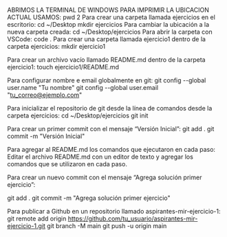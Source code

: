 ABRIMOS LA TERMINAL DE WINDOWS
PARA IMPRIMIR LA UBICACION ACTUAL USAMOS: pwd
2  Para crear una carpeta llamada ejercicios en el escritorio:
  cd ~/Desktop
mkdir ejercicios
Para cambiar la ubicación a la nueva carpeta creada:
cd ~/Desktop/ejercicios
Para abrir la carpeta con VSCode:
code .
Para crear una carpeta llamada ejercicio1 dentro de la carpeta ejercicios:
mkdir ejercicio1

Para crear un archivo vacío llamado README.md dentro de la carpeta ejercicio1:
touch ejercicio1/README.md

Para configurar nombre e email globalmente en git:
git config --global user.name "Tu nombre"
git config --global user.email "tu_correo@ejemplo.com"

Para inicializar el repositorio de git desde la línea de comandos desde la carpeta ejercicios:
cd ~/Desktop/ejercicios
git init

Para crear un primer commit con el mensaje “Versión Inicial”:
git add .
git commit -m "Versión Inicial"

Para agregar al README.md los comandos que ejecutaron en cada paso:
Editar el archivo README.md con un editor de texto y agregar los comandos que se utilizaron en cada paso.

Para crear un nuevo commit con el mensaje “Agrega solución primer ejercicio”:

git add .
git commit -m "Agrega solución primer ejercicio"


Para publicar a Github en un repositorio llamado aspirantes-mir-ejercicio-1:
git remote add origin https://github.com/tu_usuario/aspirantes-mir-ejercicio-1.git
git branch -M main
git push -u origin main
